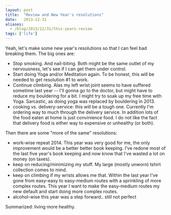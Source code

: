 ```yaml
---
layout: post
title:  "Review and New Year's resolutions"
date:   2013-12-31
aliases:
  - /blog/2013/12/31/this-years-review
tags: ['life']
---
```

Yeah, let's make some new year's resolutions so that I can feel bad breaking them. The big ones are:

* Stop smoking. And nail-biting. Both might be the same outlet of my nervousness, let's see if I can get them under control.
* Start doing Yoga and/or Meditation again. To be honest, this will be needed to get resolution #1 to work.
* Continue climbing. Alas my left wrist joint seems to have suffered sometime last year -- I'll gonna go to the doctor, but might have to reduce my bouldering for a bit. I might try to soak up my free time with Yoga. Sarcastic, as doing yoga was replaced by bouldering in 2013.
* cooking vs. delivery-service: this will be a tough one. Currently I'm ordering way to much through the delivery service. In addition lots of the food eaten at home is just convinience food. I do not like the fact that delivery food is either way to expensive or unhealthy (or both).

Then there are some "more of the same" resolutions:

* work-wise repeat 2014. This year was very good for me, the only improvement would be a better better book keeping. I've redone most of the last five year's book keeping and now know that I've wasted a lot on money (on taxes).
* keep on reducing/minimizing my stuff. My large (mostly unworn) tshirt collection comes to mind.
* keep on climbing if my wrists allows me that. Within the last year I've gone from easy-easy to easy-medium routes with a sprinkling of more complex routes. This year I want to make the easy-medium routes my new default and start doing more complex routes.
* alcohol-wise this year was a step forward.. still not perfect

Summarized: living more healthy.
